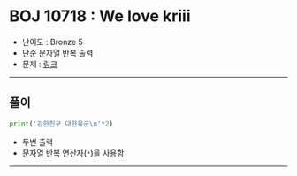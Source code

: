 # BOJ 10718 : We love kriii
- 난이도 : Bronze 5
- 단순 문자열 반복 출력
- 문제 : [링크](https://www.acmicpc.net/problem/10718)

---

## 풀이
```python
print('강한친구 대한육군\n'*2)

```
- 두번 출력
- 문자열 반복 연산자(`*`)을 사용함

---
